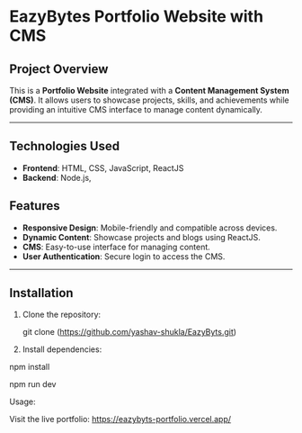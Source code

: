 # EazyBytes Portfolio Website with CMS

## Project Overview

This is a **Portfolio Website** integrated with a **Content Management System (CMS)**. It allows users to showcase projects, skills, and achievements while providing an intuitive CMS interface to manage content dynamically.

---

## Technologies Used

- **Frontend**: HTML, CSS, JavaScript, ReactJS
- **Backend**: Node.js, 

## Features

- **Responsive Design**: Mobile-friendly and compatible across devices.
- **Dynamic Content**: Showcase projects and blogs using ReactJS.
- **CMS**: Easy-to-use interface for managing content.
- **User Authentication**: Secure login to access the CMS.

---

## Installation

1. Clone the repository:

   git clone (https://github.com/yashav-shukla/EazyByts.git)

2. Install dependencies:

  npm install 

  npm run dev 


Usage:

Visit the live portfolio: https://eazybyts-portfolio.vercel.app/
